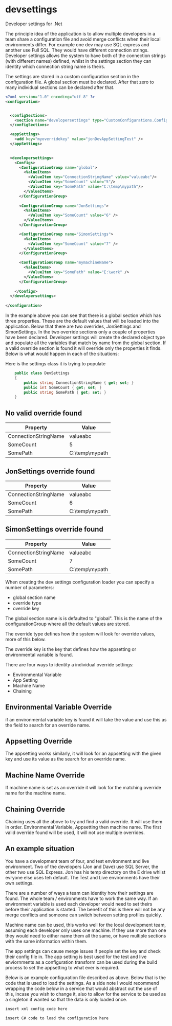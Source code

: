 # devsettings
Developer settings for .Net

The principle idea of the application is to allow multiple developers in a team share a configuration file and avoid merge conflicts when their local environments differ.  For example one dev may use SQL express and another use Full SQL.  They would have different connection strings.  Developer settings allows the system to have both of the connection strings (with different names) defined, whilst in the settings section they can identity which connection string name is theirs.

The settings are stored in a custom configuration section in the configuration file.  A global section must be declared.  After that zero to many individual sections can be declared after that.

```xml
<?xml version="1.0" encoding="utf-8" ?>
<configuration>


  <configSections>
    <section name="developersettings" type="CustomConfigurations.ConfigurationSectionLoader, CustomConfigurations"/>
  </configSections>

  <appSettings>
    <add key="myoverridekey" value="jonDevAppSettingTest" />
  </appSettings>
  

  <developersettings>
    <Configs>
      <ConfigurationGroup name="global">
        <ValueItems>
          <ValueItem key="ConnectionStringName" value="valueabc"/>
          <ValueItem key="SomeCount" value="5"/>
          <ValueItem key="SomePath" value="C:\temp\mypath"/>
        </ValueItems>
      </ConfigurationGroup>
      
      <ConfigurationGroup name="JonSettings">
        <ValueItems>
          <ValueItem key="SomeCount" value="6" />
        </ValueItems>
      </ConfigurationGroup>

      <ConfigurationGroup name="SimonSettings">
        <ValueItems>
          <ValueItem key="SomeCount" value="7" />
        </ValueItems>
      </ConfigurationGroup>

      <ConfigurationGroup name="mymachineName">
        <ValueItems>
          <ValueItem key="SomePath" value="E:\work" />
        </ValueItems>
      </ConfigurationGroup>
      
    </Configs>
  </developersettings>
  
</configuration>
```


In the example above you can see that there is a global section which has three properties.  These are the default values that will be loaded into the application.  Below that there are two overrides, JonSettings and SimonSettings.  In the two override sections only a couple of properties have been declared.  Developer settings will create the declared object type and populate all the variables that match by name from the global section.  If a valid override section is found it will override only the properties it finds.  Below is what would happen in each of the situations:

Here is the settings class it is trying to populate
```C#
    public class DevSettings
    {
        public string ConnectionStringName { get; set; }
        public int SomeCount { get; set; }
        public string SomePath { get; set; }
    }
```

No valid override found
-----------------------

| Property	| Value	|
------------| --------|
| ConnectionStringName	| valueabc	|
| SomeCount	| 5	|
| SomePath	| C:\temp\mypath	|

JonSettings override found
--------------------------

| Property	| Value	|
------------|---------
| ConnectionStringName	| valueabc	|
| SomeCount	| 6	|
| SomePath	| C:\temp\mypath	|

SimonSettings override found
--------------------------

| Property	| Value	|
------------|---------
| ConnectionStringName	| valueabc	|
| SomeCount	| 7	|
| SomePath	| C:\temp\mypath	|


When creating the dev settings configuration loader you can specify a number of parameters:

 - global section name
 - override type
 - override key
  
The global section name is is defaulted to "global".  This is the name of the configurationGroup where all the default values are stored.

The override type defines how the system will look for override values, more of this below.

The override key is the key that defines how the appsetting or environmental variable is found.


There are four ways to identity a individual override settings:

- Environmental Variable
- App Setting
- Machine Name
- Chaining 

Environmental Variable Override
-------------------------------

if an environmental variable key is found it will take the value and use this as the field to search for an override name.

Appsetting Override
-------------------------------

The appsetting works similarly, it will look for an appsetting with the given key and use its value as the search for an override name.

Machine Name Override
-------------------------------

If machine name is set as an override it will look for the matching override name for the machine name.

Chaining Override
-------------------------------

Chaining uses all the above to try and find a valid override.  It will use them in order. Environmental Variable, Appsetting then machine name.  The first valid override found will be used, it will not use multiple overrides.


An example situation
--------------------

You have a development team of four, and test environment and live environment.  Two of the developers (Jon and Dave) use SQL Server, the other two use SQL Express.  Jon has his temp directory on the E drive whilst evryone else uses teh default.  The Test and Live environments have their own settings.

There are a number of ways a team can identity how their settings are found.  The whole team / environments have to work the same way.  If an environment variable is used each developer would need to set theirs before their application is started.  The benefit of this is there will not be any merge conflicts and someone can switch between setting profiles quickly.  

Machine name can be used, this works well for the local development team, assuming each developer only uses one machine.  If they use more than one they would need to either name them all the same, or have multiple sections with the same information within them.

The app settings can cause merge issues if people set the key and check their config file in.  The app setting is best used for the test and live enviornments as a configuration transform can be used during the build process to set the appsetting to what ever is required.

Below is an example configuration file described as above.  Below that is the code that is used to load the settings.  As a side note I would recommend wrapping the code below in a service that would abstract out the use of this, incase you wish to change it, also to allow for the service to be used as a singleton if wanted so that the data is only loaded once.


```xml
insert xml config code here
```

```c# 
insert C# code to load the configuration here
```
